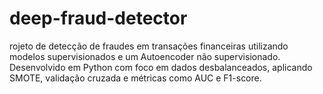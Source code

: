 # deep-fraud-detector
rojeto de detecção de fraudes em transações financeiras utilizando modelos supervisionados e um Autoencoder não supervisionado. Desenvolvido em Python com foco em dados desbalanceados, aplicando SMOTE, validação cruzada e métricas como AUC e F1-score.
